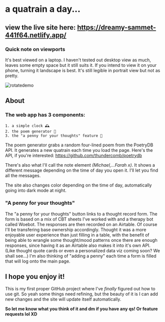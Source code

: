 
# a quatrain a day...

## view the live site here: https://dreamy-sammet-441f64.netlify.app/

### Quick note on viewports

It's best viewed on a laptop. I haven't tested out desktop view as much, leaves some empty space but it still suits it. If you intend to view it on your phone, turning it landscape is best. It's still legible in portrait view but not as pretty.

![rotatedemo](https://user-images.githubusercontent.com/72678356/111862265-2f30fb80-898f-11eb-8d73-07d6c8ec6138.gif)

## About

### The web app has 3 components:
```
1. a simple clock 🕰️
2. the poem generator 📝
3. the "a penny for your thoughts" feature 💭
```

The poem generator grabs a random four-lined poem from the PoetryDB API. It generates a new quatrain each time you load the page.
Here's the API, if you're interested: https://github.com/thundercomb/poetrydb

There's also what I'll call the note element *(Michael,...Farah x)*. It shows a different message depending on the time of day you open it. I'll let you find all the messages.

The site also changes color depending on the time of day, automatically going into dark mode at night.

### "A penny for your thoughts"

The "a penny for your thoughts" button links to a thought record form. The form is based on a mix of CBT sheets I've worked with and a therapy bot called Woebot. The responses are then recorded on an Airtable. Of course I'll be transfering base ownership accordingly. Thought it was a more enjoyable user experience than just filling in a table, with the benefit of being able to wrangle some thought/mood patterns once there are enough responses, since having it as an Airtable also makes it into it's own API. (Like thought quote cards or even a personalized data viz coming soon? We shall see...) I'm also thinking of "adding a penny" each time a form is filled that will log onto the main page.

## I hope you enjoy it!

This is my first proper GitHub project where I've *finally* figured out how to use git. So yeah some things need refining, but the beauty of it is I can add new changes and the site will update itself automatically.

**So let me know what you think of it and dm if you have any qs! Or feature requests lol XD**


